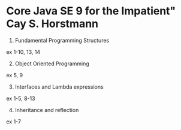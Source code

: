 
# Core Java SE 9 for the Impatient" Cay S. Horstmann

1. Fundamental Programming Structures
 
ex 1-10, 13, 14

2. Object Oriented Programming
 
ex 5, 9

3. Interfaces and Lambda expressions

ex 1-5, 8-13

4. Inheritance and reflection

ex 1-7
